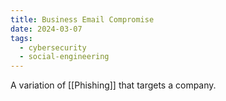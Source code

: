 ```yaml
---
title: Business Email Compromise
date: 2024-03-07
tags:
  - cybersecurity
  - social-engineering
---
```


A variation of [[Phishing]] that targets a company.